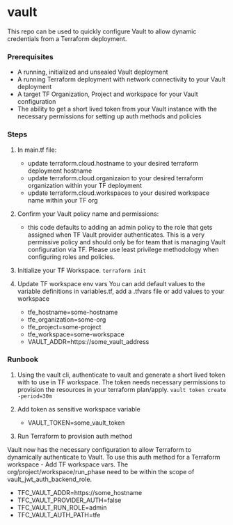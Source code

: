 # vault

This repo can be used to quickly configure Vault to allow dynamic credentials from a Terraform deployment.

### Prerequisites

- A running, initialized and unsealed Vault deployment
- A running Terraform deployment with network connectivity to your Vault deployment
- A target TF Organization, Project and workspace for your Vault configuration
- The ability to get a short lived token from your Vault instance with the necessary permissions for setting up auth methods and policies

### Steps

1. In main.tf file:

   - update terraform.cloud.hostname to your desired terraform deployment hostname
   - update terraform.cloud.organizaion to your desired terraform organization within your TF deployment
   - update terraform.cloud.workspaces to your desired workspace name within your TF org

2. Confirm your Vault policy name and permissions:

   - this code defaults to adding an admin policy to the role that gets assigned when TF Vault provider authenticates. This is a very permissive policy and should only be for team that is managing Vault configuration via TF. Please use least privilege methodology when configuring roles and policies.

3. Initialize your TF Workspace.
   `terraform init`

4. Update TF workspace env vars
   You can add default values to the variable definitions in variables.tf, add a .tfvars file or add values to your workspace

   - tfe_hostname=some-hostname
   - tfe_organization=some-org
   - tfe_project=some-project
   - tfe_workspace=some-workspace
   - VAULT_ADDR=https://some_vault_address

### Runbook

1. Using the vault cli, authenticate to vault and generate a short lived token with to use in TF workspace. The token needs necessary permissions to provision the resources in your terraform plan/apply.
   `vault token create -period=30m`

2. Add token as sensitive workspace variable

   - VAULT_TOKEN=some_vault_token

3. Run Terraform to provision auth method

Vault now has the necessary configuration to allow Terraform to dynamically authenticate to Vault. To use this auth method for a Terraform workspace - Add TF workspace vars. The org/project/workspace/run_phase need to be within the scope of vault_jwt_auth_backend_role.

- TFC_VAULT_ADDR=https://some_hostname
- TFC_VAULT_PROVIDER_AUTH=false
- TFC_VAULT_RUN_ROLE=admin
- TFC_VAULT_AUTH_PATH=tfe
